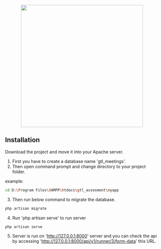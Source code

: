 <p align="center"><a href="https://laravel.com" target="_blank"><img src="https://raw.githubusercontent.com/laravel/art/master/logo-lockup/5%20SVG/2%20CMYK/1%20Full%20Color/laravel-logolockup-cmyk-red.svg" width="400"></a></p>


## Installation

Download the project and move it into your Apache server.

1. First you have to create a database name 'gtl_meetings'.
2. Then open command prompt and change directory to your project folder.

example:
```sh
cd D:\Program Files\XAMPP\htdocs\gtl_assesment\myapp
```

3. Then run below command to migrate the database.

```sh
php artisan migrate
```
4. Run 'php artisan serve' to run server
```sh
php artisan serve
```
5. Server is run on 'http://127.0.0.1:8000' server and you can check the api by accessing 'http://127.0.0.1:8000/api/v1/runner/3/form-data' this URL.


